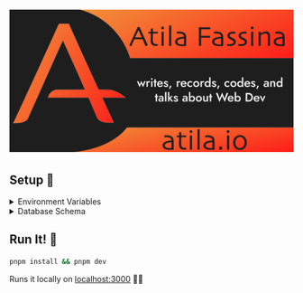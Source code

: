 <div align="center">
    <h1>
    <img src="/public/og.png" alt="Atila Fassina's website">
    </h1>
</div>

## Setup 🧱

<details>
    <summary>Environment Variables</summary>

```
XATA_API_KEY=<xata api token>
XATA_FALLBACK_BRANCH=< default branch >
```

</details>

<details>
    <summary>Database Schema</summary>

```json
{
  "tables": [
    {
      "name": "articles",
      "columns": [
        {
          "name": "published_at",
          "type": "text"
        },
        {
          "name": "title",
          "type": "string"
        },
        {
          "name": "description",
          "type": "string"
        },
        {
          "name": "platform",
          "type": "string"
        },
        {
          "name": "url",
          "type": "string"
        }
      ]
    },
    {
      "name": "appearances",
      "columns": [
        {
          "name": "date",
          "type": "text"
        },
        {
          "name": "name",
          "type": "string"
        },
        {
          "name": "title",
          "type": "string"
        },
        {
          "name": "description",
          "type": "string"
        },
        {
          "name": "recording",
          "type": "string"
        },
        {
          "name": "slides",
          "type": "string"
        },
        {
          "name": "url",
          "type": "string"
        },
        {
          "name": "type",
          "type": "string"
        },
        {
          "name": "published",
          "type": "bool"
        },
        {
          "name": "isFuture",
          "type": "bool"
        },
        {
          "name": "place",
          "type": "string"
        }
      ]
    }
  ]
}
```

You can save the above snippted in a `schema.json` and push to your own Xata workspace:

```sh
pnpm dlx @xata.io/cli init --schema schema.json
```

</details>

## Run It! 🔭

```sh
pnpm install && pnpm dev
```

Runs it locally on [localhost:3000](http://localhost:3000) 🧑‍🚀
